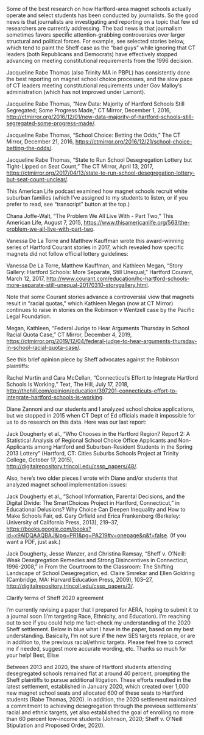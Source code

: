Some of the best research on how Hartford-area magnet schools actually operate and select students has been conducted by journalists. So the good news is that journalists are investigating and reporting on a topic that few ed researchers are currently addressing. The bad news is that journalism sometimes favors specific attention-grabbing controversies over larger structural and political forces. For example, see selected stories below, which tend to paint the Sheff case as the “bad guys”  while ignoring that CT leaders (both Republicans and Democrats) have effectively stopped advancing on meeting constitutional requirements from the 1996 decision.

Jacqueline Rabe Thomas (also Trinity MA in PBPL) has consistently done the best reporting on magnet school choice processes, and the slow pace of CT leaders meeting constitutional requirements under Gov Malloy’s administration (which has not improved under Lamont).

Jacqueline Rabe Thomas, “New Data: Majority of Hartford Schools Still Segregated; Some Progress Made,” CT Mirror, December 1, 2016, http://ctmirror.org/2016/12/01/new-data-majority-of-hartford-schools-still-segregated-some-progress-made/.

Jacqueline Rabe Thomas, “School Choice: Betting the Odds,” The CT Mirror, December 21, 2016, https://ctmirror.org/2016/12/21/school-choice-betting-the-odds/.

Jacqueline Rabe Thomas, “State to Run School Desegregation Lottery but Tight-Lipped on Seat Count,” The CT Mirror, April 13, 2017, https://ctmirror.org/2017/04/13/state-to-run-school-desegregation-lottery-but-seat-count-unclear/.


This American Life podcast examined how magnet schools recruit white suburban families (which I’ve assigned to my students to listen, or if you prefer to read, see “transcript” button at the top.)

Chana Joffe-Walt, “The Problem We All Live With - Part Two,” This American Life, August 7, 2015, https://www.thisamericanlife.org/563/the-problem-we-all-live-with-part-two.

Vanessa De La Torre and Matthew Kauffman wrote this award-winning series of Hartford Courant stories in 2017, which revealed how specific magnets did not follow official lottery guidelines:

Vanessa De La Torre, Matthew Kauffman, and Kathleen Megan, “Story Gallery: Hartford Schools: More Separate, Still Unequal,” Hartford Courant, March 12, 2017, http://www.courant.com/education/hc-hartford-schools-more-separate-still-unequal-20170310-storygallery.html.

Note that some Courant stories advance a controversial view that magnets result in "racial quotas," which Kathleen Megan (now at CT Mirror) continues to raise in stories on the Robinson v Wentzell case by the Pacific Legal Foundation.

Megan, Kathleen, “Federal Judge to Hear Arguments Thursday in School Racial Quota Case,” CT Mirror, December 4, 2019, https://ctmirror.org/2019/12/04/federal-judge-to-hear-arguments-thursday-in-school-racial-quota-case/.

See this brief opinion piece by Sheff advocates against the Robinson plaintiffs:

Rachel Martin and Cara McCellan, “Connecticut’s Effort to Integrate Hartford Schools Is Working,” Text, The Hill, July 17, 2018, http://thehill.com/opinion/education/397201-connecticuts-effort-to-integrate-hartford-schools-is-working.

Diane Zannoni and our students and I analyzed school choice applications, but we stopped in 2015 when CT Dept of Ed officials made it impossible for us to do research on this data. Here was our last report:

Jack Dougherty et al., “Who Chooses in the Hartford Region? Report 2: A Statistical Analysis of Regional School Choice Office Applicants and Non-Applicants among Hartford and Suburban-Resident Students in the Spring 2013 Lottery” (Hartford, CT: Cities Suburbs Schools Project at Trinity College, October 17, 2015), http://digitalrepository.trincoll.edu/cssp_papers/48/.

Also, here’s two older pieces I wrote with Diane and/or students that analyzed magnet school implementation issues:

Jack Dougherty et al., “School Information, Parental Decisions, and the Digital Divide: The SmartChoices Project in Hartford, Connecticut,” in Educational Delusions? Why Choice Can Deepen Inequality and How to Make Schools Fair, ed. Gary Orfield and Erica Frankenberg (Berkeley: University of California Press, 2013), 219–37, https://books.google.com/books?id=x9AlDQAAQBAJ&lpg=PR1&pg=PA219#v=onepage&q&f=false.   (If you want a PDF, just ask.)

Jack Dougherty, Jesse Wanzer, and Christina Ramsay, “Sheff v. O’Neill: Weak Desegregation Remedies and Strong Disincentives in Connecticut, 1996-2008,” in From the Courtroom to the Classroom: The Shifting Landscape of School Desegregation, ed. Claire Smrekar and Ellen Goldring (Cambridge, MA: Harvard Education Press, 2009), 103–27, http://digitalrepository.trincoll.edu/cssp_papers/3/.


Clarify terms of Sheff 2020 agreement

I’m currently revising a paper that I prepared for AERA, hoping to submit it to a journal soon (I’m targeting Race, Ethnicity, and Education). I’m reaching out to see if you could help me fact-check my understanding of the 2020 Sheff settlement. Below in blue what I have in the paper, based on my best understanding. Basically, I’m not sure if the new SES targets replace, or are in addition to, the previous racial/ethnic targets. Please feel free to correct me if needed, suggest more accurate wording, etc. Thanks so much for your help!
Best,
Elise

Between 2013 and 2020, the share of Hartford students attending desegregated schools remained flat at around 40 percent, prompting the Sheff plaintiffs to pursue additional litigation. These efforts resulted in the latest settlement, established in January 2020, which created over 1,000 new magnet school seats and allocated 600 of these seats to Hartford students (Rabe Thomas, 2020). In addition, the 2020 settlement maintained a commitment to achieving desegregation through the previous settlements’ racial and ethnic targets, yet also established the goal of enrolling no more than 60 percent low-income students (Johnson, 2020; Sheff v. O’Neill Stipulation and Proposed Order, 2020).
